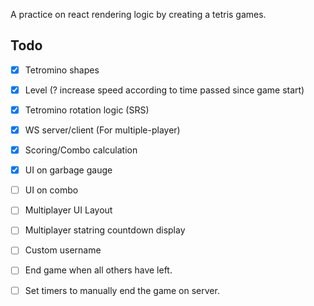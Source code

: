 A practice on react rendering logic by creating a tetris games.

## Todo

- [x] Tetromino shapes
- [x] Level (? increase speed according to time passed since game start)
- [x] Tetromino rotation logic (SRS)
- [x] WS server/client (For multiple-player)
- [x] Scoring/Combo calculation
- [x] UI on garbage gauge
- [ ] UI on combo
- [ ] Multiplayer UI Layout
- [ ] Multiplayer statring countdown display
- [ ] Custom username

- [ ] End game when all others have left.
- [ ] Set timers to manually end the game on server.
